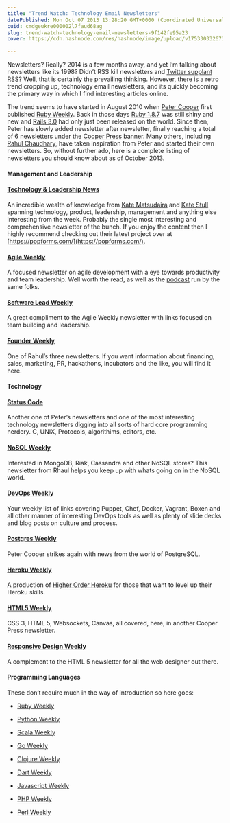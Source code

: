```yaml
---
title: "Trend Watch: Technology Email Newsletters"
datePublished: Mon Oct 07 2013 13:28:20 GMT+0000 (Coordinated Universal Time)
cuid: cmdgeukre000002l7faud68ag
slug: trend-watch-technology-email-newsletters-9f142fe95a23
cover: https://cdn.hashnode.com/res/hashnode/image/upload/v1753303326735/a38d644e-baea-4e0c-8ea0-e907229916f4.jpeg

---
```


Newsletters? Really? 2014 is a few months away, and yet I’m talking about newsletters like its 1998? Didn’t RSS kill newsletters and [Twitter supplant RSS](http://venturebeat.com/2012/07/06/twitter-search-discovery/)? Well, that is certainly the prevailing thinking. However, there is a retro trend cropping up, technology email newsletters, and its quickly becoming the primary way in which I find interesting articles online.

The trend seems to have started in August 2010 when [Peter Cooper](https://twitter.com/peterc) first published [Ruby Weekly](http://rubyweekly.com/). Back in those days [Ruby 1.8.7](https://www.ruby-lang.org/en/news/2008/05/31/ruby-1-8-7-has-been-released/) was still shiny and new and [Rails 3.0](http://weblog.rubyonrails.org/2010/8/29/rails-3-0-it-s-done/) had only just been released on the world. Since then, Peter has slowly added newsletter after newsletter, finally reaching a total of 6 newsletters under the [Cooper Press](https://cooperpress.com/) banner. Many others, including [Rahul Chaudhary](https://twitter.com/rahulgchaudhary), have taken inspiration from Peter and started their own newsletters. So, without further ado, here is a complete listing of newsletters you should know about as of October 2013.

#### Management and Leadership

#### [Technology & Leadership News](http://www.techleadershipnews.com/)

An incredible wealth of knowledge from [Kate Matsudaira](https://twitter.com/katemats) and [Kate Stull](https://twitter.com/katestull) spanning technology, product, leadership, management and anything else interesting from the week. Probably the single most interesting and comprehensive newsletter of the bunch. If you enjoy the content then I highly recommend checking out their latest project over at [https://popforms.com/](https://popforms.com/).

#### [Agile Weekly](http://agileweekly.com/)

A focused newsletter on agile development with a eye towards productivity and team leadership. Well worth the read, as well as the [podcast](http://integrumtech.com/category/agile-weekly-podcast/) run by the same folks.

#### [Software Lead Weekly](http://softwareleadweekly.com/)

A great compliment to the Agile Weekly newsletter with links focused on team building and leadership.

#### [Founder Weekly](http://www.founderweekly.com/)

One of Rahul’s three newsletters. If you want information about financing, sales, marketing, PR, hackathons, incubators and the like, you will find it here.

#### Technology

#### [Status Code](http://statuscode.org/)

Another one of Peter’s newsletters and one of the most interesting technology newsletters digging into all sorts of hard core programming nerdery. C, UNIX, Protocols, algorithims, editors, etc.

#### [NoSQL Weekly](http://www.nosqlweekly.com/)

Interested in MongoDB, Riak, Cassandra and other NoSQL stores? This newsletter from Rhaul helps you keep up with whats going on in the NoSQL world.

#### [DevOps Weekly](http://devopsweekly.com/)

Your weekly list of links covering Puppet, Chef, Docker, Vagrant, Boxen and all other manner of interesting DevOps tools as well as plenty of slide decks and blog posts on culture and process.

#### [Postgres Weekly](http://postgresweekly.com/)

Peter Cooper strikes again with news from the world of PostgreSQL.

#### [Heroku Weekly](http://mad.ly/signups/72042/join)

A production of [Higher Order Heroku](http://www.higherorderheroku.com/) for those that want to level up their Heroku skills.

#### [HTML5 Weekly](http://html5weekly.com/)

CSS 3, HTML 5, Websockets, Canvas, all covered, here, in another Cooper Press newsletter.

#### [Responsive Design Weekly](http://responsivedesignweekly.com/)

A complement to the HTML 5 newsletter for all the web designer out there.

#### Programming Languages

These don’t require much in the way of introduction so here goes:

* [Ruby Weekly](http://rubyweekly.com/)
    
* [Python Weekly](http://www.pythonweekly.com/)
    
* [Scala Weekly](http://paper.li/_rajesh_pitty/1324882018)
    
* [Go Weekly](http://www.golangweekly.com/)
    
* [Clojure Weekly](http://www.clojuregazette.com/)
    
* [Dart Weekly](http://dartweekly.com/)
    
* [Javascript Weekly](http://javascriptweekly.com/)
    
* [PHP Weekly](http://phpweekly.info/)
    
* [Perl Weekly](http://perlweekly.com/)
